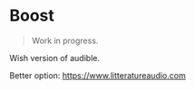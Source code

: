 # Boost

> Work in progress.

Wish version of audible.

Better option: https://www.litteratureaudio.com

